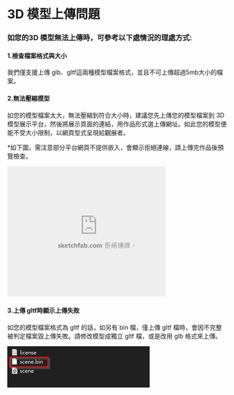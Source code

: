 # 3D 模型上傳問題

### 如您的**3D 模型無法上傳時，可參考以下處情況的理處方式:**

#### 1.檢查檔案格式與大小

我們僅支援上傳 glb、gltf這兩種模型檔案格式，並且不可上傳超過5mb大小的檔案。

#### 2.無法壓縮模型

如您的模型檔案太大，無法壓縮到符合大小時，建議您先上傳您的模型檔案到 3D 模型展示平台，然後將展示頁面的連結，用作品形式選上傳網址。如此您的模型便能不受大小限制，以網頁型式呈現給觀展者。

\*如下圖，需注意部分平台網頁不提供嵌入，會顯示拒絕連線，請上傳完作品後預覽檢查。

<img src="../../../.gitbook/assets/image (1).png" alt="" data-size="original">



#### 3.上傳 gltf時顯示上傳失敗

如您的模型檔案格式為 gltf 的話，如另有 bin 檔，僅上傳 gltf 檔時，會因不完整被判定檔案毀上傳失敗。請修改模型成獨立 gltf 檔，或是改用 glb 格式來上傳。

![](<../../../.gitbook/assets/image (3).png>)

